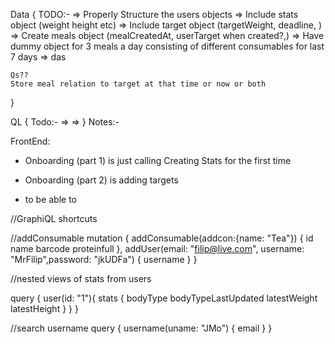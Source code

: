Data {
    TODO:-
    => Properly Structure the users objects
    => Include stats object (weight height etc)
    => Include target object (targetWeight, deadline, )
    => Create meals object (mealCreatedAt, userTarget when created?,)
    => Have dummy object for 3 meals a day consisting of different consumables for last 7 days
    => das


    Qs??
    Store meal relation to target at that time or now or both
}

QL {
    Todo:-
    => 
    => 
}
Notes:-

FrontEnd: 
- Onboarding (part 1) is just calling Creating Stats for the first time
- Onboarding (part 2) is adding targets

- to be able to 


//GraphiQL shortcuts

//addConsumable
mutation {
  addConsumable(addcon:{name: "Tea"}) {
    id
    name
    barcode
    proteinfull
  },
    addUser(email: "filip@live.com", username: "MrFilip",password: "jkUDFa") {
    username
  }
}

//nested views of stats from users

query {
  user(id: "1"){
    stats {
      bodyType
      bodyTypeLastUpdated
      latestWeight
      latestHeight
    }
  }
}


//search username
query {
  username(uname: "JMo") {
    email
  }
}